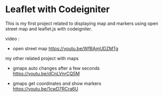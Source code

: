 # Leaflet with Codeigniter

This is my first project related to displaying map and markers using open street map and leaflet.js with codeigniter.

video : 
- open street map
https://youtu.be/WfBAmUDZMTg

my other related project with maps

- gmaps auto changes after a few seconds
https://youtu.be/dCnLVnrCQ5M

- gmaps get coordinates and show markers
https://youtu.be/1cwD7RCra6U

